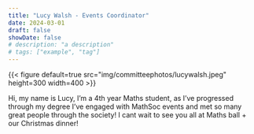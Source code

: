 ```yaml
---
title: "Lucy Walsh - Events Coordinator"
date: 2024-03-01
draft: false
showDate: false
# description: "a description"
# tags: ["example", "tag"]
---
```

{{< figure default=true src="img/committeephotos/lucywalsh.jpeg" height=300 width=400 >}}

Hi, my name is Lucy, I’m a 4th year Maths student, as I’ve progressed through my degree I’ve engaged with MathSoc events and met so many great people through the society! I cant wait to see you all at Maths ball + our Christmas dinner!
